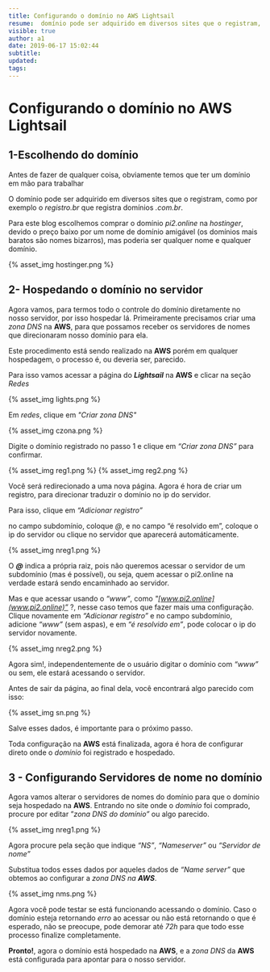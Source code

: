 ```yaml
---
title: Configurando o domínio no AWS Lightsail
resume:  domínio pode ser adquirido em diversos sites que o registram, como por exemplo o
visible: true
author: a1
date: 2019-06-17 15:02:44
subtitle:
updated:
tags:
---
```

# Configurando o domínio no AWS Lightsail


## 1-Escolhendo do domínio

Antes de fazer de qualquer coisa, obviamente temos que ter um domínio em mão para trabalhar

O domínio pode ser adquirido em diversos sites que o registram, como por exemplo o *_registro.br_* que registra domínios *_.com.br_*.

Para este blog escolhemos comprar o domínio _pi2.online_ na _hostinger_, devido o preço baixo por um nome de domínio amigável (os domínios mais baratos são nomes bizarros), mas poderia ser qualquer nome e qualquer domínio.

{% asset_img hostinger.png %}


## 2- Hospedando o domínio no servidor

Agora vamos, para termos todo o controle do domínio diretamente no nosso servidor, por isso hospedar lá. Primeiramente precisamos criar uma _zona DNS_ na **AWS**, para que possamos receber os servidores de nomes que direcionaram nosso domínio para ela.

 Este procedimento está sendo realizado na **AWS** porém em qualquer hospedagem, o processo é, ou deveria ser, parecido.

Para isso vamos acessar a página do **_Lightsail_** na **AWS** e clicar na seção _Redes_

{% asset_img lights.png %}

Em _redes_, clique em _"Criar zona DNS"_

{% asset_img czona.png %}

Digite o domínio registrado no passo 1 e clique em _“Criar zona DNS”_ para confirmar.

{% asset_img reg1.png %}
{% asset_img reg2.png %}


Você será redirecionado a uma nova página. Agora é hora de criar um registro, para direcionar traduzir o domínio no ip do servidor.

Para isso, clique em _“Adicionar registro”_

no campo subdomínio, coloque _@_, e no campo “é resolvido em”, coloque o ip do servidor ou clique no servidor que aparecerá automáticamente.

{% asset_img nreg1.png %}


O ***@*** indica a própria raiz, pois não queremos acessar o servidor de um subdomínio (mas é possível), ou seja, quem acessar o pi2.online  na verdade estará sendo encaminhado ao servidor.

 Mas e que acessar usando o _“www”_, como _"[www.pi2.online](www.pi2.online)”_ ?, nesse caso temos que fazer mais uma configuração. Clique novamente em _“Adicionar registro”_ e no campo subdomínio, adicione _“www”_ (sem aspas), e em _“é resolvido em”_, pode colocar o ip do servidor novamente.

 {% asset_img nreg2.png %}


Agora sim!, independentemente de o usuário digitar o domínio com _“www”_ ou sem, ele estará acessando o servidor.

Antes de sair da página, ao final dela, você encontrará algo parecido com isso:

{% asset_img sn.png %}


Salve esses dados, é importante para o próximo passo.

Toda configuração na **AWS** está finalizada, agora é hora de configurar direto onde o _domínio_ foi registrado e hospedado.


## 3 - Configurando Servidores de nome no domínio

Agora vamos alterar o servidores de nomes do domínio para que o domínio seja hospedado na **AWS**. Entrando no site onde o _domínio_ foi comprado, procure por editar ”_zona DNS do domínio”_ ou algo parecido.

{% asset_img nreg1.png %}

Agora procure pela seção que indique _“NS”_, _“Nameserver”_ ou _“Servidor de nome”_

Substitua todos esses dados por aqueles dados de _“Name server”_ que obtemos ao configurar a _zona DNS na **AWS**_.

{% asset_img nms.png %}


Agora você pode testar se está funcionando acessando o domínio. Caso o domínio esteja retornando _erro_ ao acessar ou não está retornando o que é esperado, não se preocupe, pode demorar até _72h_ para que todo esse processo finalize completamente.


**Pronto!**, agora o domínio está hospedado na **AWS**, e a _zona DNS_ da **AWS** está configurada para apontar para o nosso servidor.
